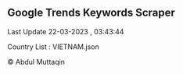 

## Google Trends Keywords Scraper 
 
Last Update 22-03-2023 , 03:43:44

Country List :
VIETNAM.json



© Abdul Muttaqin 
